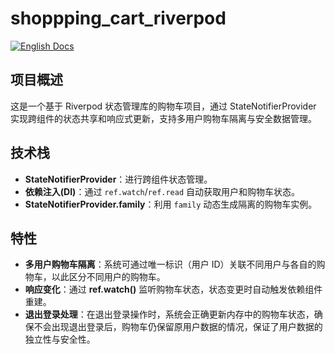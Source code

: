 # shoppping_cart_riverpod

[![English Docs](https://img.shields.io/badge/Docs-English-green?style=flat-square)](README.md)

## 项目概述
这是一个基于 Riverpod 状态管理库的购物车项目，通过 StateNotifierProvider 实现跨组件的状态共享和响应式更新，支持多用户购物车隔离与安全数据管理。

## 技术栈
- **StateNotifierProvider**：进行跨组件状态管理。
- **依赖注入(DI)**：通过 `ref.watch`/`ref.read` 自动获取用户和购物车状态。
- **StateNotifierProvider.family**：利用 `family` 动态生成隔离的购物车实例。

## 特性
- **多用户购物车隔离**：系统可通过唯一标识（用户 ID）关联不同用户与各自的购物车，以此区分不同用户的购物车。
- **响应变化**：通过 **ref.watch()** 监听购物车状态，状态变更时自动触发依赖组件重建。
- **退出登录处理**：在退出登录操作时，系统会正确更新内存中的购物车状态，确保不会出现退出登录后，购物车仍保留原用户数据的情况，保证了用户数据的独立性与安全性。
